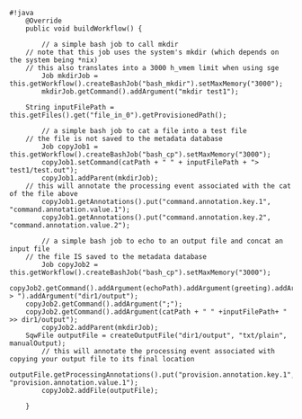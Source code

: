 <pre><code>#!java
    @Override
    public void buildWorkflow() {

        // a simple bash job to call mkdir
	// note that this job uses the system's mkdir (which depends on the system being *nix)
	// this also translates into a 3000 h_vmem limit when using sge 
        Job mkdirJob = this.getWorkflow().createBashJob("bash_mkdir").setMaxMemory("3000");
        mkdirJob.getCommand().addArgument("mkdir test1");      
       
	String inputFilePath = this.getFiles().get("file_in_0").getProvisionedPath();
	 
        // a simple bash job to cat a file into a test file
	// the file is not saved to the metadata database
        Job copyJob1 = this.getWorkflow().createBashJob("bash_cp").setMaxMemory("3000");
        copyJob1.setCommand(catPath + " " + inputFilePath + "> test1/test.out");
        copyJob1.addParent(mkdirJob);
	// this will annotate the processing event associated with the cat of the file above
        copyJob1.getAnnotations().put("command.annotation.key.1", "command.annotation.value.1");
        copyJob1.getAnnotations().put("command.annotation.key.2", "command.annotation.value.2");
        
        // a simple bash job to echo to an output file and concat an input file
	// the file IS saved to the metadata database
        Job copyJob2 = this.getWorkflow().createBashJob("bash_cp").setMaxMemory("3000");
	copyJob2.getCommand().addArgument(echoPath).addArgument(greeting).addArgument(" > ").addArgument("dir1/output");
	copyJob2.getCommand().addArgument(";");
	copyJob2.getCommand().addArgument(catPath + " " +inputFilePath+ " >> dir1/output");
        copyJob2.addParent(mkdirJob);
	SqwFile outputFile = createOutputFile("dir1/output", "txt/plain", manualOutput);
        // this will annotate the processing event associated with copying your output file to its final location
        outputFile.getProcessingAnnotations().put("provision.annotation.key.1", "provision.annotation.value.1");
        copyJob2.addFile(outputFile);

    }

</code></pre>
